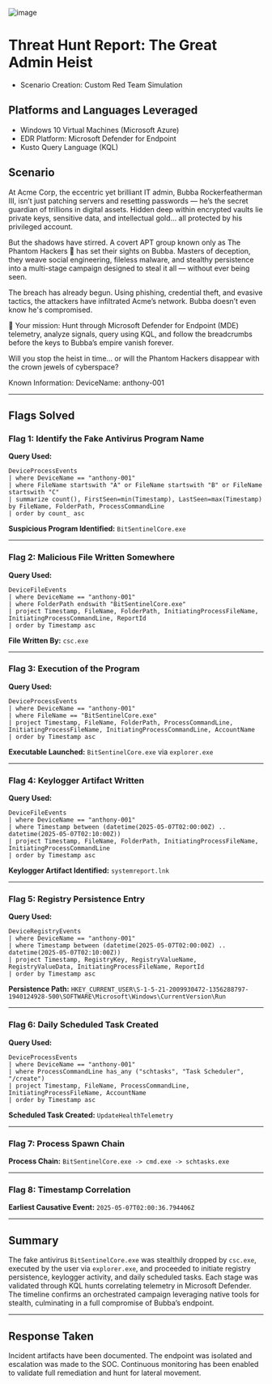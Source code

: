 
 ![image](https://github.com/user-attachments/assets/be43729d-5124-47c3-9d42-2c2f67e4171a)


# Threat Hunt Report: The Great Admin Heist 
- Scenario Creation: Custom Red Team Simulation

## Platforms and Languages Leveraged
- Windows 10 Virtual Machines (Microsoft Azure)
- EDR Platform: Microsoft Defender for Endpoint
- Kusto Query Language (KQL)

## Scenario

At Acme Corp, the eccentric yet brilliant IT admin, Bubba Rockerfeatherman III, isn’t just patching servers and resetting passwords — he’s the secret guardian of trillions in digital assets. Hidden deep within encrypted vaults lie private keys, sensitive data, and intellectual gold... all protected by his privileged account.

But the shadows have stirred.
A covert APT group known only as The Phantom Hackers 👤 has set their sights on Bubba. Masters of deception, they weave social engineering, fileless malware, and stealthy persistence into a multi-stage campaign designed to steal it all — without ever being seen.

The breach has already begun.
Using phishing, credential theft, and evasive tactics, the attackers have infiltrated Acme’s network. Bubba doesn’t even know he's compromised.

🧠 Your mission:
Hunt through Microsoft Defender for Endpoint (MDE) telemetry, analyze signals, query using KQL, and follow the breadcrumbs before the keys to Bubba’s empire vanish forever.

Will you stop the heist in time… or will the Phantom Hackers disappear with the crown jewels of cyberspace?

Known Information:
DeviceName: anthony-001

---

## Flags Solved

### Flag 1: Identify the Fake Antivirus Program Name

**Query Used:**
```kql
DeviceProcessEvents
| where DeviceName == "anthony-001"
| where FileName startswith "A" or FileName startswith "B" or FileName startswith "C"
| summarize count(), FirstSeen=min(Timestamp), LastSeen=max(Timestamp) by FileName, FolderPath, ProcessCommandLine
| order by count_ asc
```
**Suspicious Program Identified:** `BitSentinelCore.exe`

---

### Flag 2: Malicious File Written Somewhere

**Query Used:**
```kql
DeviceFileEvents
| where DeviceName == "anthony-001"
| where FolderPath endswith "BitSentinelCore.exe"
| project Timestamp, FileName, FolderPath, InitiatingProcessFileName, InitiatingProcessCommandLine, ReportId
| order by Timestamp asc
```
**File Written By:** `csc.exe`

---

### Flag 3: Execution of the Program

**Query Used:**
```kql
DeviceProcessEvents
| where DeviceName == "anthony-001"
| where FileName == "BitSentinelCore.exe"
| project Timestamp, FileName, FolderPath, ProcessCommandLine, InitiatingProcessFileName, InitiatingProcessCommandLine, AccountName
| order by Timestamp asc
```
**Executable Launched:** `BitSentinelCore.exe` via `explorer.exe`

---

### Flag 4: Keylogger Artifact Written

**Query Used:**
```kql
DeviceFileEvents
| where DeviceName == "anthony-001"
| where Timestamp between (datetime(2025-05-07T02:00:00Z) .. datetime(2025-05-07T02:10:00Z))
| project Timestamp, FileName, FolderPath, InitiatingProcessFileName, InitiatingProcessCommandLine
| order by Timestamp asc
```
**Keylogger Artifact Identified:** `systemreport.lnk`

---

### Flag 5: Registry Persistence Entry

**Query Used:**
```kql
DeviceRegistryEvents
| where DeviceName == "anthony-001"
| where Timestamp between (datetime(2025-05-07T02:00:00Z) .. datetime(2025-05-07T02:10:00Z))
| project Timestamp, RegistryKey, RegistryValueName, RegistryValueData, InitiatingProcessFileName, ReportId
| order by Timestamp asc
```
**Persistence Path:** 
`HKEY_CURRENT_USER\S-1-5-21-2009930472-1356288797-1940124928-500\SOFTWARE\Microsoft\Windows\CurrentVersion\Run`

---

### Flag 6: Daily Scheduled Task Created

**Query Used:**
```kql
DeviceProcessEvents
| where DeviceName == "anthony-001"
| where ProcessCommandLine has_any ("schtasks", "Task Scheduler", "/create")
| project Timestamp, FileName, ProcessCommandLine, InitiatingProcessFileName, AccountName
| order by Timestamp asc
```
**Scheduled Task Created:** `UpdateHealthTelemetry`

---

### Flag 7: Process Spawn Chain

**Process Chain:**
`BitSentinelCore.exe -> cmd.exe -> schtasks.exe`

---

### Flag 8: Timestamp Correlation

**Earliest Causative Event:**
`2025-05-07T02:00:36.794406Z`

---

## Summary

The fake antivirus `BitSentinelCore.exe` was stealthily dropped by `csc.exe`, executed by the user via `explorer.exe`, and proceeded to initiate registry persistence, keylogger activity, and daily scheduled tasks. Each stage was validated through KQL hunts correlating telemetry in Microsoft Defender. The timeline confirms an orchestrated campaign leveraging native tools for stealth, culminating in a full compromise of Bubba’s endpoint.

---

## Response Taken

Incident artifacts have been documented. The endpoint was isolated and escalation was made to the SOC. Continuous monitoring has been enabled to validate full remediation and hunt for lateral movement.

